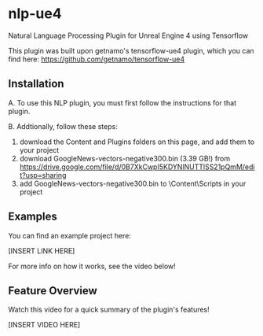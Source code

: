 # nlp-ue4
Natural Language Processing Plugin for Unreal Engine 4 using Tensorflow

This plugin was built upon getnamo's tensorflow-ue4 plugin, which you can find here: https://github.com/getnamo/tensorflow-ue4

## Installation

A.  To use this NLP plugin, you must first follow the instructions for that plugin.

B.  Addtionally, follow these steps:
1.    download the Content and Plugins folders on this page, and add them to your project
2.    download GoogleNews-vectors-negative300.bin (3.39 GB!) from https://drive.google.com/file/d/0B7XkCwpI5KDYNlNUTTlSS21pQmM/edit?usp=sharing
3.    add GoogleNews-vectors-negative300.bin to \Content\Scripts in your project

## Examples

You can find an example project here:

[INSERT LINK HERE]

For more info on how it works, see the video below!

## Feature Overview

Watch this video for a quick summary of the plugin's features!

[INSERT VIDEO HERE]
